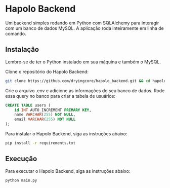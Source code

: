 # Hapolo Backend

Um backend simples rodando em Python com SQLAlchemy para interagir com um banco de dados MySQL.
A aplicação roda inteiramente em linha de comando.

## Instalação

Lembre-se de ter o Python instalado em sua máquina e também o MySQL.

Clone o repositório do Hapolo Backend:

```bash
git clone https://github.com/dryingcore/hapolo_backend.git && cd hapolo_backend
```

Crie o arquivo .env e adicione as informações do seu banco de dados.
Rode essa query no banco para criar a tabela de usuários:

```sql
CREATE TABLE users (
    id INT AUTO_INCREMENT PRIMARY KEY,
    name VARCHAR(255) NOT NULL,
    email VARCHAR(255) NOT NULL
);
```



Para instalar o Hapolo Backend, siga as instruções abaixo:

```bash
pip install -r requirements.txt
```

## Execução

Para executar o Hapolo Backend, siga as instruções abaixo:

```bash
python main.py
```

